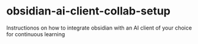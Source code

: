 # obsidian-ai-client-collab-setup
Instructionos on how to integrate obsidian with an AI client of your choice for continuous learning
